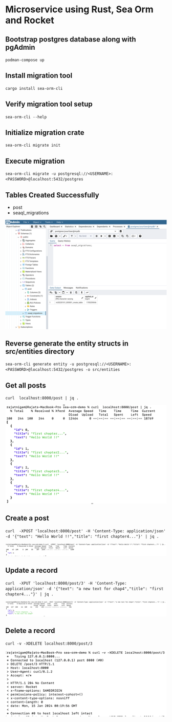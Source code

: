 # Microservice using Rust, Sea Orm and Rocket

## Bootstrap postgres database along with pgAdmin
`podman-compose up`

## Install migration tool
`cargo install sea-orm-cli`

## Verify migration tool setup
`sea-orm-cli --help`

## Initialize migration crate
`sea-orm-cli migrate init`

## Execute migration
`sea-orm-cli migrate -u postgresql://<USERNAME>:<PASSWORD>@localhost:5432/postgres`

## Tables Created Successfully
- post
- seaql_migrations

![](.README_images/b2d6954a.png)

## Reverse generate the entity structs in src/entities directory
`sea-orm-cli generate entity -u postgresql://<USERNAME>:<PASSWORD>@localhost:5432/postgres -o src/entities`

## Get all posts
`curl  localhost:8000/post | jq .`

![](.README_images/70f311ed.png)

## Create a post
`curl  -XPOST 'localhost:8000/post' -H 'Content-Type: application/json' -d '{"text": "Hello World !!","title": "first chapter4..."}' | jq .`

![](.README_images/28cc7d6c.png)


## Update a record
`curl  -XPUT 'localhost:8000/post/3' -H 'Content-Type: application/json' -d '{"text": "a new text for chap4","title": "first chapter4..."}' | jq .`

![](.README_images/b5e87513.png)


## Delete a record
`curl -v -XDELETE localhost:8000/post/3`

![](.README_images/7a4cfbf5.png)